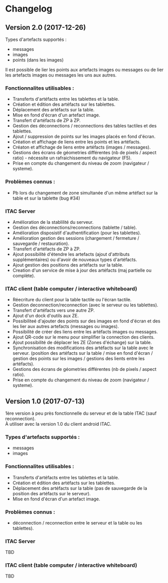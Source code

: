 # Changelog

## Version 2.0 (2017-12-26)

Types d'artefacts supportés :
* messages
* images
* points (dans les images)

Il est possible de lier les points aux artefacts images ou messages ou de lier les artefacts 
images ou messages les uns aux autres.

### Fonctionnalites utilisables :
* Transferts d'artéfacts entre les tablettes et la table.
* Création et édition des artéfacts sur les tablettes.
* Déplacement des artéfacts sur la table.
* Mise en fond d'écran d'un artefact image.
* Transfert d'artéfacts de ZP à ZP.
* Gestion des déconnections / reconnections des tables tactiles et des tablettes. 
* Ajout / suppression  de points sur les images placés en fond d'écran.
* Création et affichage de liens entre les points et les artéfacts. 
* Créaton et affichage de liens entre artéfacts (images / messages). 
* Gestions des écrans de géometries différentes (nb de pixels /  aspect ratio) - 
nécessite un rafraichissement du navigateur (F5). 
* Prise en compte du changement du niveau de zoom (navigateur / systeme). 

### Problèmes connus : 
* Pb lors du changement de zone simultanée d'un même artéfact sur la table et sur la tablette (bug #34)

### ITAC Server
* Amélioration de la stablilité du serveur.
* Gestion des déconnections/reconnections (tablette / table). 
* Amélioration disposistif d'authentification (pour les tablettes). 
* Amélioration gestion des sessions (chargement / fermeture / sauvegarde / restauration). 
* Transfert d'artéfacts de ZP à ZP. 
* Ajout possibilité d'étendre les artefacts (ajout d'attributs supplémentaires) ou 
d'avoir de nouveaux types d'artéfacts. 
* Ajout gestion des positions des artéfacts sur la table. 
* Creation d'un service de mise à jour des artéfacts (maj partielle ou complète). 

### ITAC client (table computer / interactive whiteboard)
* Réecriture du client pour la table tactile ou l'écran tactile.
* Gestion deconnection/reconnection (avec le serveur ou les tablettes). 
* Transfert d'artéfacts vers une autre ZP. 
* Ajout d'un dock d'outils aux ZE.
* Possibiliteé d'ajouter des points sur des images en fond d'écran et des les lier aux autres artefacts 
(messages ou images).
* Possibilité de créer des liens entre les artéfacts images ou messages.
* Ajout QR-code sur le menu pour simplifier la connection des clients. 
* Ajout possibilité de déplacer les ZE (Zones d'échange) sur la table. 
* Synchronisation des modifications des artéfacts sur la table avec le serveur. 
(position des artéfacts sur la table / mise en fond d'écran / gestion des points sur les images / gestions des lients entre les artéfacts). 
* Gestions des écrans de géometries différentes (nb de pixels /  aspect ratio). 
* Prise en compte du changement du niveau de zoom (navigateur / systeme). 

## Version 1.0 (2017-07-13)

1ère version à peu près fonctionnelle du serveur et de la table ITAC (sauf reconnection).  
À utiliser avec la version 1.0 du client android ITAC.

### Types d'artefacts supportés :
* messages
* images

### Fonctionnalites utilisables :
* Transferts d'artéfacts entre les tablettes et la table.
* Création et édition des artéfacts sur les tablettes.
* Déplacement des artéfacts sur la table (pas de sauvegarde de la position des artéfacts sur le serveur).
* Mise en fond d'écran d'un artefact image.

### Problèmes connus : 
* déconnection / reconnection entre le serveur et la table ou les tablettes).

### ITAC Server

TBD

### ITAC client (table computer / interactive whiteboard)

TBD

